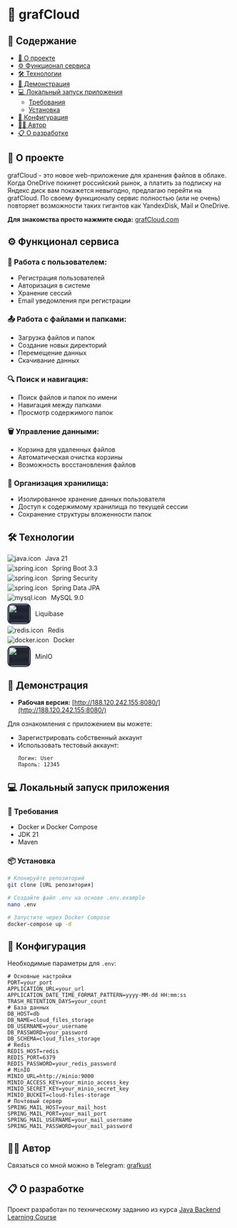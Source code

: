 # 📂 grafCloud

## 📑 Содержание

- [📝 О проекте](#о-проекте)
- [⚙️ Функционал сервиса](#функционал-сервиса)
- [🛠️ Технологии](#технологии)
- [🚀 Демонстрация](#демонстрация)
- [💻 Локальный запуск приложения](#локальный-запуск-приложения)
    - [Требования](#требования)
    - [Установка](#установка)
- [🔧 Конфигурация](#конфигурация)
- [👨‍💻 Автор](#автор)
- [📋 О разработке](#о-разработке)

## 📝 О проекте

grafCloud - это новое web-приложение для хранения файлов в облаке.
Когда OneDrive покинет российский рынок, а платить за подписку на Яндекс диск вам покажется невыгодно,
предлагаю перейти на grafCloud.
По своему функционалу сервис полностью (или не очень) повторяет возможности таких гигантов как YandexDisk, Mail и
OneDrive.

**Для знакомства просто нажмите сюда:** [grafCloud.com](http://188.120.242.155:8080/)

## ⚙️ Функционал сервиса

### 👤 Работа с пользователем:

- Регистрация пользователей
- Авторизация в системе
- Хранение сессий
- Email уведомления при регистрации

### 📤 Работа с файлами и папками:

- Загрузка файлов и папок
- Создание новых директорий
- Перемещение данных
- Скачивание данных

### 🔍 Поиск и навигация:

- Поиск файлов и папок по имени
- Навигация между папками
- Просмотр содержимого папок

### 🗑️ Управление данными:

- Корзина для удаленных файлов
- Автоматическая очистка корзины
- Возможность восстановления файлов

### 💾 Организация хранилища:

- Изолированное хранение данных пользователя
- Доступ к содержимому хранилища по текущей сессии
- Сохранение структуры вложенности папок

## 🛠️ Технологии

  <div style="display: flex; align-items: center; gap: 10px; margin-bottom: 5px;">
  <img alt="java.icon" src="https://skillicons.dev/icons?i=java"/>
  <span>Java 21</span>
</div>
<div style="display: flex; align-items: center; gap: 10px; margin-bottom: 5px;">
    <img alt="spring.icon" src="https://skillicons.dev/icons?i=spring"/>
    Spring Boot 3.3
</div>
<div style="display: flex; align-items: center; gap: 10px; margin-bottom: 5px;">
  <img alt="spring.icon" src="https://skillicons.dev/icons?i=spring"/>
  Spring Security
</div>
<div style="display: flex; align-items: center; gap: 10px; margin-bottom: 5px;">
  <img alt="spring.icon" src="https://skillicons.dev/icons?i=spring"/>
  Spring Data JPA
</div>
  <div style="display: flex; align-items: center; gap: 10px; margin-bottom: 5px;">
    <img alt="mysql.icon" src="https://skillicons.dev/icons?i=mysql"/>
    MySQL 9.0
  </div>
<div style="display: flex; align-items: center; gap: 10px; margin-bottom: 5px;">
  <img alt="liquibase.icon" src="https://icon.icepanel.io/Technology/svg/Liquibase.svg" 
    width="48" height="42" style="background-color: #242938; border-radius: 10px; padding: 2px;"/>
  Liquibase
</div>
  <div style="display: flex; align-items: center; gap: 10px; margin-bottom: 5px;">
    <img alt="redis.icon" src="https://skillicons.dev/icons?i=redis"/>
    Redis
  </div>
  <div style="display: flex; align-items: center; gap: 10px; margin-bottom: 5px;">
    <img alt="docker.icon" src="https://skillicons.dev/icons?i=docker"/>
    Docker
  </div>
<div style="display: flex; align-items: center; gap: 10px; margin-bottom: 5px;">
  <img alt="minio.icon" src="https://www.vectorlogo.zone/logos/minioio/minioio-icon.svg" 
    width="48" height="43" style="background-color: #242938; border-radius: 10px; padding: 2px;"/>
  MinIO
</div>

## 🚀 Демонстрация

- **Рабочая версия:** [http://188.120.242.155:8080/](http://188.120.242.155:8080/)

Для ознакомления с приложением вы можете:

- Зарегистрировать собственный аккаунт
- Использовать тестовый аккаунт:
  ```
  Логин: User
  Пароль: 12345
  ```

## 💻 Локальный запуск приложения

### 📌 Требования

- Docker и Docker Compose
- JDK 21
- Maven

### 📦 Установка

```bash
# Клонируйте репозиторий
git clone [URL репозитория]

# Создайте файл .env на основе .env.example
nano .env

# Запустите через Docker Compose
docker-compose up -d
```

## 🔧 Конфигурация

Необходимые параметры для `.env`:

```properties
# Основные настройки
PORT=your_port
APPLICATION_URL=your_url
APPLICATION_DATE_TIME_FORMAT_PATTERN=yyyy-MM-dd HH:mm:ss
TRASH_RETENTION_DAYS=your_count
# База данных
DB_HOST=db
DB_NAME=cloud_files_storage
DB_USERNAME=your_username
DB_PASSWORD=your_password
DB_SCHEMA=cloud_files_storage
# Redis
REDIS_HOST=redis
REDIS_PORT=6379
REDIS_PASSWORD=your_redis_password
# MinIO
MINIO_URL=http://minio:9000
MINIO_ACCESS_KEY=your_minio_access_key
MINIO_SECRET_KEY=your_minio_secret_key
MINIO_BUCKET=cloud-files-storage
# Почтовый сервер
SPRING_MAIL_HOST=your_mail_host
SPRING_MAIL_PORT=your_mail_port
SPRING_MAIL_USERNAME=your_mail_username
SPRING_MAIL_PASSWORD=your_mail_password
```

## 👨‍💻 Автор

Связаться со мной можно в Telegram: [grafkust](https://t.me/grafkust)

## 📋 О разработке <a name="о-разработке"></a>

Проект разработан по техническому заданию из
курса [Java Backend Learning Course](https://zhukovsd.github.io/java-backend-learning-course/projects/cloud-file-storage/)
